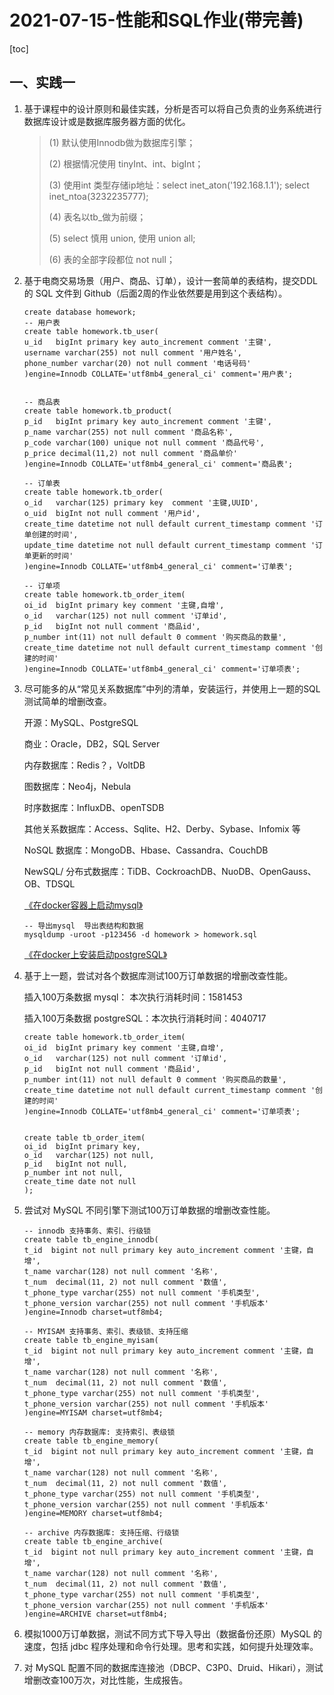 # 2021-07-15-性能和SQL作业(带完善)

[toc]

## 一、实践一

1. 基于课程中的设计原则和最佳实践，分析是否可以将自己负责的业务系统进行数据库设计或是数据库服务器方面的优化。

   > (1) 默认使用Innodb做为数据库引擎；
   >
   > (2) 根据情况使用 tinyInt、int、bigInt；
   >
   > (3) 使用int 类型存储ip地址：select inet_aton('192.168.1.1');  select inet_ntoa(3232235777);
   >
   > (4) 表名以tb_做为前缀；
   >
   > (5) select 慎用 union, 使用 union all;
   >
   > (6) 表的全部字段都位 not null；

2. 基于电商交易场景（用户、商品、订单），设计一套简单的表结构，提交DDL 的 SQL 文件到 Github（后面2周的作业依然要是用到这个表结构）。

   ```mysql
   create database homework;
   -- 用户表
   create table homework.tb_user(
   u_id   bigInt primary key auto_increment comment '主键',
   username varchar(255) not null comment '用户姓名',
   phone_number varchar(20) not null comment '电话号码'
   )engine=Innodb COLLATE='utf8mb4_general_ci' comment='用户表';
   
   
   -- 商品表
   create table homework.tb_product(
   p_id   bigInt primary key auto_increment comment '主键',
   p_name varchar(255) not null comment '商品名称',
   p_code varchar(100) unique not null comment '商品代号',
   p_price decimal(11,2) not null comment '商品单价'
   )engine=Innodb COLLATE='utf8mb4_general_ci' comment='商品表';
   
   -- 订单表
   create table homework.tb_order(
   o_id   varchar(125) primary key  comment '主键,UUID',
   o_uid  bigInt not null comment '用户id',
   create_time datetime not null default current_timestamp comment '订单创建的时间',
   update_time datetime not null default current_timestamp comment '订单更新的时间'
   )engine=Innodb COLLATE='utf8mb4_general_ci' comment='订单表';
   
   -- 订单项
   create table homework.tb_order_item(
   oi_id  bigInt primary key comment '主键,自增',
   o_id   varchar(125) not null comment '订单id',
   p_id   bigInt not null comment '商品id',
   p_number int(11) not null default 0 comment '购买商品的数量',
   create_time datetime not null default current_timestamp comment '创建的时间'
   )engine=Innodb COLLATE='utf8mb4_general_ci' comment='订单项表';
   ```

3. 尽可能多的从“常见关系数据库”中列的清单，安装运行，并使用上一题的SQL 测试简单的增删改查。

   开源：MySQL、PostgreSQL

   商业：Oracle，DB2，SQL Server
   
   内存数据库：Redis？，VoltDB
   
   图数据库：Neo4j，Nebula
   
   时序数据库：InfluxDB、openTSDB
   
   其他关系数据库：Access、Sqlite、H2、Derby、Sybase、Infomix 等
   
   NoSQL 数据库：MongoDB、Hbase、Cassandra、CouchDB
   
   NewSQL/ 分布式数据库：TiDB、CockroachDB、NuoDB、OpenGauss、OB、TDSQL
   
   [《在docker容器上启动mysql》](https://gitee.com/lf-ren/my-docker-wp/blob/main/2021-07-15-docker_mysql.md)
   
   ```
   -- 导出mysql  导出表结构和数据
   mysqldump -uroot -p123456 -d homework > homework.sql
   ```
   
   [《在docker上安装启动postgreSQL》](https://gitee.com/lf-ren/my-docker-wp/blob/main/2021-07-22-docker_postgreSQL.md)



4. 基于上一题，尝试对各个数据库测试100万订单数据的增删改查性能。

   插入100万条数据 mysql： 本次执行消耗时间：1581453

   插入100万条数据 postgreSQL：本次执行消耗时间：4040717

   ```
   create table homework.tb_order_item(
   oi_id  bigInt primary key comment '主键,自增',
   o_id   varchar(125) not null comment '订单id',
   p_id   bigInt not null comment '商品id',
   p_number int(11) not null default 0 comment '购买商品的数量',
   create_time datetime not null default current_timestamp comment '创建的时间'
   )engine=Innodb COLLATE='utf8mb4_general_ci' comment='订单项表';
   
   
   create table tb_order_item(
   oi_id  bigInt primary key,
   o_id   varchar(125) not null,
   p_id   bigInt not null,
   p_number int not null,
   create_time date not null
   );
   ```

   

5. 尝试对 MySQL 不同引擎下测试100万订单数据的增删改查性能。

   ```
   -- innodb 支持事务、索引、行级锁
   create table tb_engine_innodb(
   t_id  bigint not null primary key auto_increment comment '主键，自增',
   t_name varchar(128) not null comment '名称',
   t_num  decimal(11, 2) not null comment '数值',
   t_phone_type varchar(255) not null comment '手机类型',
   t_phone_version varchar(255) not null comment '手机版本'
   )engine=Innodb charset=utf8mb4;
   
   -- MYISAM 支持事务、索引、表级锁、支持压缩
   create table tb_engine_myisam(
   t_id  bigint not null primary key auto_increment comment '主键，自增',
   t_name varchar(128) not null comment '名称',
   t_num  decimal(11, 2) not null comment '数值',
   t_phone_type varchar(255) not null comment '手机类型',
   t_phone_version varchar(255) not null comment '手机版本'
   )engine=MYISAM charset=utf8mb4;
   
   -- memory 内存数据库: 支持索引、表级锁
   create table tb_engine_memory(
   t_id  bigint not null primary key auto_increment comment '主键，自增',
   t_name varchar(128) not null comment '名称',
   t_num  decimal(11, 2) not null comment '数值',
   t_phone_type varchar(255) not null comment '手机类型',
   t_phone_version varchar(255) not null comment '手机版本'
   )engine=MEMORY charset=utf8mb4;
   
   -- archive 内存数据库: 支持压缩、行级锁
   create table tb_engine_archive(
   t_id  bigint not null primary key auto_increment comment '主键，自增',
   t_name varchar(128) not null comment '名称',
   t_num  decimal(11, 2) not null comment '数值',
   t_phone_type varchar(255) not null comment '手机类型',
   t_phone_version varchar(255) not null comment '手机版本'
   )engine=ARCHIVE charset=utf8mb4;
   ```

   

6. 模拟1000万订单数据，测试不同方式下导入导出（数据备份还原）MySQL 的速度，包括 jdbc 程序处理和命令行处理。思考和实践，如何提升处理效率。

7. 对 MySQL 配置不同的数据库连接池（DBCP、C3P0、Druid、Hikari），测试增删改查100万次，对比性能，生成报告。

